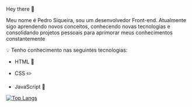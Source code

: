  Hey there :speech_balloon:

Meu nome é Pedro Siqueira, sou um desenvolvedor Front-end. Atualmente sigo aprendendo novos conceitos, conhecendo novas tecnologias e consolidando projetos pessoais para aprimorar meus conhecimentos constantemente

:bulb: Tenho conhecimento nas seguintes tecnologias:

- HTML :open_file_folder:

- CSS :pencil2:

- JavaScript :triangular_ruler:


[![Top Langs](https://github-readme-stats.vercel.app/api/top-langs/?username=pesiqueiraa&layout=pie)](https://github.com/anuraghazra/github-readme-stats)
